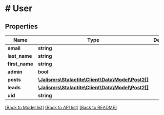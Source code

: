 # # User

## Properties

Name | Type | Description | Notes
------------ | ------------- | ------------- | -------------
**email** | **string** |  | [optional]
**last_name** | **string** |  | [optional]
**first_name** | **string** |  | [optional]
**admin** | **bool** |  | [optional]
**posts** | [**\Jalismrs\Stalactite\Client\Data\Model\Post2[]**](Post2.md) |  | [optional]
**leads** | [**\Jalismrs\Stalactite\Client\Data\Model\Post2[]**](Post2.md) |  | [optional]
**uid** | **string** |  | [optional]

[[Back to Model list]](../../README.md#models) [[Back to API list]](../../README.md#endpoints) [[Back to README]](../../README.md)
